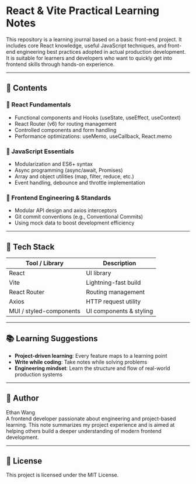 # React & Vite Practical Learning Notes

This repository is a learning journal based on a basic front-end project. It includes core React knowledge, useful JavaScript techniques, and front-end engineering best practices adopted in actual production development. It is suitable for learners and developers who want to quickly get into frontend skills through hands-on experience.

---

## 🧩 Contents

### 🔷 React Fundamentals

- Functional components and Hooks (useState, useEffect, useContext)
- React Router (v6) for routing management
- Controlled components and form handling
- Performance optimizations: useMemo, useCallback, React.memo

### 🔷 JavaScript Essentials

- Modularization and ES6+ syntax
- Async programming (async/await, Promises)
- Array and object utilities (map, filter, reduce, etc.)
- Event handling, debounce and throttle implementation

### 🔷 Frontend Engineering & Standards

- Modular API design and axios interceptors
- Git commit conventions (e.g., Conventional Commits)
- Using mock data to boost development efficiency

---

## 🚀 Tech Stack

| Tool / Library         | Description           |
|------------------------|-----------------------|
| React                  | UI library            |
| Vite                   | Lightning-fast build  |
| React Router           | Routing management    |
| Axios                  | HTTP request utility  |
| MUI / styled-components| UI components & styling |

---

## 📚 Learning Suggestions

- **Project-driven learning**: Every feature maps to a learning point  
- **Write while coding**: Take notes while solving problems  
- **Engineering mindset**: Learn the structure and flow of real-world production systems

---

## 👤 Author

Ethan Wang  
A frontend developer passionate about engineering and project-based learning. This note summarizes my project experience and is aimed at helping others build a deeper understanding of modern frontend development.

---

## 📄 License

This project is licensed under the MIT License.

